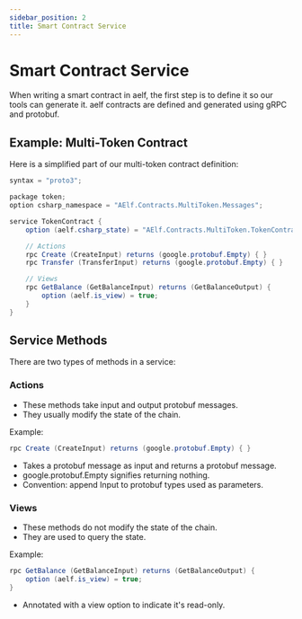 ```yaml
---
sidebar_position: 2
title: Smart Contract Service
---
```


# Smart Contract Service

When writing a smart contract in aelf, the first step is to define it so our tools can generate it. aelf contracts are defined and generated using gRPC and protobuf.

## Example: Multi-Token Contract

Here is a simplified part of our multi-token contract definition:

```cs
syntax = "proto3";

package token;
option csharp_namespace = "AElf.Contracts.MultiToken.Messages";

service TokenContract {
    option (aelf.csharp_state) = "AElf.Contracts.MultiToken.TokenContractState";

    // Actions
    rpc Create (CreateInput) returns (google.protobuf.Empty) { }
    rpc Transfer (TransferInput) returns (google.protobuf.Empty) { }

    // Views
    rpc GetBalance (GetBalanceInput) returns (GetBalanceOutput) {
        option (aelf.is_view) = true;
    }
}
```

## Service Methods
There are two types of methods in a service:

### Actions
- These methods take input and output protobuf messages.
- They usually modify the state of the chain.

Example:
```cs
rpc Create (CreateInput) returns (google.protobuf.Empty) { }
```

- Takes a protobuf message as input and returns a protobuf message.
- google.protobuf.Empty signifies returning nothing.
- Convention: append Input to protobuf types used as parameters.

### Views
- These methods do not modify the state of the chain.
- They are used to query the state.

Example:
```cs
rpc GetBalance (GetBalanceInput) returns (GetBalanceOutput) {
    option (aelf.is_view) = true;
}
```
- Annotated with a view option to indicate it's read-only.